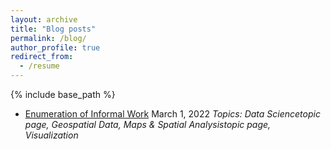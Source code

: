 ```yaml
---
layout: archive
title: "Blog posts"
permalink: /blog/
author_profile: true
redirect_from:
  - /resume
---
```


{% include base_path %}

* [Enumeration of Informal Work](https://dlab.berkeley.edu/news/enumeration-informal-work)
March 1, 2022
*Topics: Data Sciencetopic page, Geospatial Data, Maps & Spatial Analysistopic page, Visualization*
